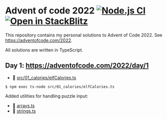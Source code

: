 # Advent of code 2022 [![Node.js CI](https://github.com/swd1tn002/advent-of-code-2022/actions/workflows/node.js.yml/badge.svg)](https://github.com/swd1tn002/advent-of-code-2022/actions/workflows/node.js.yml) [![Open in StackBlitz](https://developer.stackblitz.com/img/open_in_stackblitz.svg)](https://stackblitz.com/github/swd1tn002/advent-of-code-2022)

This repository contains my personal solutions to Advent of Code 2022. See https://adventofcode.com/2022.

All solutions are written in TypeScript.

## Day 1: https://adventofcode.com/2022/day/1

* 📄 [src/01_calories/elfCalories.ts](src/01_calories/elfCalories.ts)

```
$ npm exec ts-node src/01_calories/elfCalories.ts
```

Added utilities for handling puzzle input: 

* 📄 [arrays.ts](./src/utils/arrays.ts)
* 📄 [strings.ts](./src/utils/strings.ts)
